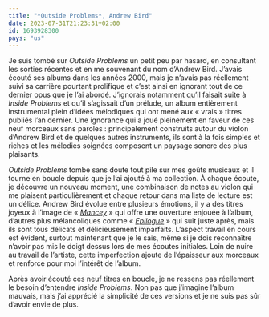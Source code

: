 ```yaml
---
title: "*Outside Problems*, Andrew Bird"
date: 2023-07-31T21:23:31+02:00
id: 1693928300 
pays: "us"
---
```


Je suis tombé sur *Outside Problems* un petit peu par hasard, en consultant les sorties récentes et en me souvenant du nom d’Andrew Bird. J’avais écouté ses albums dans les années 2000, mais je n’avais pas réellement suivi sa carrière pourtant prolifique et c’est ainsi en ignorant tout de ce dernier opus que je l’ai abordé. J’ignorais notamment qu’il faisait suite à *Inside Problems* et qu’il s’agissait d’un prélude, un album entièrement instrumental plein d’idées mélodiques qui ont mené aux « vrais » titres publiés l’an dernier. Une ignorance qui a joué pleinement en faveur de ces neuf morceaux sans paroles : principalement construits autour du violon d’Andrew Bird et de quelques autres instruments, ils sont à la fois simples et riches et les mélodies soignées composent un paysage sonore des plus plaisants. 

*Outside Problems* tombe sans doute tout pile sur mes goûts musicaux et il tourne en boucle depuis que je l’ai ajouté à ma collection. À chaque écoute, je découvre un nouveau moment, une combinaison de notes au violon qui me plaisent particulièrement et chaque retour dans ma liste de lecture est un délice. Andrew Bird évolue entre plusieurs émotions, il y a des titres joyeux à l’image de « [*Mancey*](https://www.youtube.com/watch?v=GGPUlN_R6OM) » qui offre une ouverture enjouée à l’album, d’autres plus mélancoliques comme « [*Epilogue*](https://www.youtube.com/watch?v=lBasrOS8rnE) » qui suit juste après, mais ils sont tous délicats et délicieusement imparfaits. L’aspect travail en cours est évident, surtout maintenant que je le sais, même si je dois reconnaître n’avoir pas mis le doigt dessus lors de mes écoutes initiales. Loin de nuire au travail de l’artiste, cette imperfection ajoute de l’épaisseur aux morceaux et renforce pour moi l’intérêt de l’album.

Après avoir écouté ces neuf titres en boucle, je ne ressens pas réellement le besoin d’entendre *Inside Problems*. Non pas que j’imagine l’album mauvais, mais j’ai apprécié la simplicité de ces versions et je ne suis pas sûr d’avoir envie de plus. 